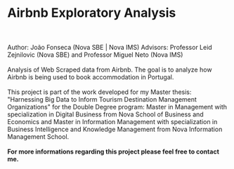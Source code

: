 # Airbnb Exploratory Analysis
<br></br>
Author: João Fonseca (Nova SBE | Nova IMS)
Advisors: Professor Leid Zejnilovic (Nova SBE) and Professor Miguel Neto (Nova IMS)
<br></br>
Analysis of Web Scraped data from Airbnb. The goal is to analyze how Airbnb is being used to book accommodation in Portugal.
<br></br>
This project is part of the work developed for my Master thesis: "Harnessing Big Data to Inform Tourism Destination Management Organizations" for the Double Degree program: Master in Management with specialization in Digital Business from Nova School of Business and Economics and Master in Information Management with specialization in Business Intelligence and Knowledge Management from Nova Information Management School.
<br></br>
**For more informations regarding this project please feel free to contact me.**
